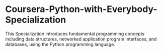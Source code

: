 # Coursera-Python-with-Everybody-Specialization
This Specialization introduces fundamental programming concepts including data structures, networked application program interfaces, and databases, using the Python programming language.
